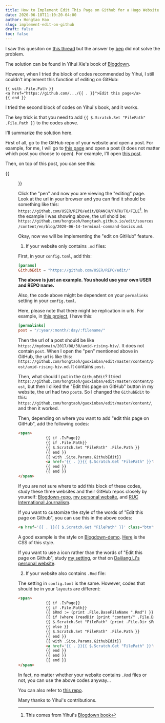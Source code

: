 ```yaml
---
title: How to Implement Edit This Page on Github for a Hugo Website
date: 2020-06-18T11:10:20-04:00
author: Hongtao Hao
slug: implement-edit-on-github
draft: false
toc: false
---
```


I saw this quesiton on [this thread](https://discourse.gohugo.io/t/how-to-implement-edit-this-page-on-github/1166) but the answer by [bep](https://discourse.gohugo.io/t/how-to-implement-edit-this-page-on-github/1166/2) did not solve the problem. 

The solution can be found in Yihui Xie's book of [Blogdown](https://bookdown.org/yihui/blogdown/templates.html#how-to).

However, when I tried the block of codes recommended by Yihui, I still couldn't implement this function of editing on GitHub:

```
{{ with .File.Path }}
<a href="https://github.com/.../{{ . }}">Edit this page</a>
{{ end }}
```
I tried the second block of codes on Yihui's book, and it works. 

The key trick is that you need to add `{{ $.Scratch.Set "FilePath" .File.Path }}` to the codes above. 

I'll summarize the solution here.

First of all, go to the GitHub repo of your website and open a post. For example, for me, I will go to [this page](https://github.com/hongtaoh/hongtaoh.github.io/tree/sources/content/en/blog) and open a post (it does not matter which post you choose to open). For example, I'll open [this post](https://github.com/hongtaoh/hongtaoh.github.io/blob/sources/content/en/blog/2020-06-14-terminal-command-basics.md).

Then, on top of this post, you can see this:

{{<figure src="/media/enblog/github-edit.png">}}

Click the "pen" and now you are viewing the "editing" page. Look at the url in your browser and you can find it should be something like this: `https://github.com/USER/REPO/edit/BRANCH/PATH/TO/FILE`[^1]. In the example I was showing above, the url shold be: `https://github.com/hongtaoh/hongtaoh.github.io/edit/sources/content/en/blog/2020-06-14-terminal-command-basics.md`.

Okay, now we will be implementing the "edit on GitHub" feature. 

1. If your website only contains `.md` files:

First, in your `config.toml`, add this:

```toml
[params]
GithubEdit = "https://github.com/USER/REPO/edit/"
```
**The above is just an example. You should use your own USER and REPO name.**

Also, the code above might be dependent on your `permalinks` setting in your `config.toml`. 

Here, please note that there might be replication in urls. For example, in [this project](https://github.com/hongtaoh/guoxinban), I have this:

```toml
[permalinks]
post = "/:year/:month/:day/:filename/"
```

Then the url of a post should be like `https://mydomain/2017/08/30/amid-rising-hiv/`. It does not contain `post`. When I open the "pen" mentioned above in GitHub, the url is like this: `https://github.com/hongtaoh/guoxinban/edit/master/content/post/amid-rising-hiv.md`. It contains `post`.

Then, what should I put in the `GithubEdit`? I tried `https://github.com/hongtaoh/guoxinban/edit/master/content/post`, but then I cliked the "Edit this page on GitHub" button in my website, the url had two `post`s. So I changed the `GithubEdit` to this: `https://github.com/hongtaoh/guoxinban/edit/master/content/`, and then it worked. 

Then, depending on where you want to add "edit this page on GitHub", add the following codes:

```html
<span>
        	{{ if .IsPage}} 
            {{ if .File.Path}}
            {{ $.Scratch.Set "FilePath" .File.Path }}
            {{ end }}
            {{ with .Site.Params.GithubEdit}}
            <a href='{{ . }}{{ $.Scratch.Get "FilePath" }}'>Edit this page on GitHub</a>
            {{ end }}
            {{ end }}
</span>
```
If you are not sure where to add this block of these codes, study these three websites and their GitHub repos closely by yourself: [Blogdown-repo](https://github.com/rbind/blogdown-demo), [my personal website](https://github.com/hongtaoh/hongtaoh.github.io), and [RUC International Journalism](https://github.com/hongtaoh/guoxinban).

If you want to customize the style of the words of "Edit this page on Github", you can use this in the above codes:

```html
<a href='{{ . }}{{ $.Scratch.Get "FilePath" }}' class="btn">Edit this page on GitHub</a>
```
A good example is the style on [Blogdown-demo](https://blogdown-demo.rbind.io/). [Here](https://github.com/rbind/blogdown-demo/blob/master/static/css/custom.css) is the CSS of this style.

If you want to use a icon rather than the words of "Edit this page on Github", study [my setting](https://github.com/hongtaoh/hongtaoh.github.io/blob/sources/themes/hugo-xmin/layouts/_default/single.html), or that on [Daijiang Li's personal website](https://github.com/rbind/daijiang/blob/master/layouts/partials/article_meta.html).

2. If your website also contains `.Rmd` file:

The setting in `config.toml` is the same. However, codes that should be in your `layouts` are different:

```html
<span>
        	{{ if .IsPage}} 
            {{ if .File.Path}}
            {{ $Rmd := (print .File.BaseFileName ".Rmd") }}
            {{ if (where (readDir (print "content/" .File.Dir)) "Name" $Rmd) }}
            {{ $.Scratch.Set "FilePath" (print .File.Dir $Rmd) }}
            {{ else }}
            {{ $.Scratch.Set "FilePath" .File.Path }}
            {{ end }}
            {{ with .Site.Params.GithubEdit}}
            <a href='{{ . }}{{ $.Scratch.Get "FilePath" }}'>Edit this page on GitHub</a>
            {{ end }}
            {{ end }}
            {{ end }}
</span>
```

In fact, no matter whether your website contains `.Rmd` files or not, you can use the above codes anyway...

You can also refer to [this repo](https://github.com/hongtaoh/hugo-tutorial).



Many thanks to Yihui's contributions. 



[^1]: This comes from Yihui's [Blogdown book](https://bookdown.org/yihui/blogdown/templates.html#how-to)


